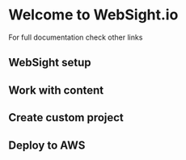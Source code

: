 # Welcome to WebSight.io

For full documentation check other links

## WebSight setup

## Work with content

## Create custom project

## Deploy to AWS
